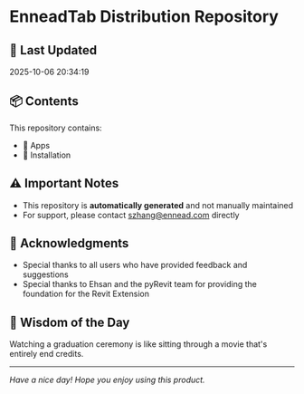 # EnneadTab Distribution Repository

## 📅 Last Updated
2025-10-06 20:34:19



## 📦 Contents
This repository contains:
- 📂 Apps
- 📂 Installation

## ⚠️ Important Notes
- This repository is **automatically generated** and not manually maintained
- For support, please contact szhang@ennead.com directly

## 🙏 Acknowledgments
- Special thanks to all users who have provided feedback and suggestions
- Special thanks to Ehsan and the pyRevit team for providing the foundation for the Revit Extension

## 💭 Wisdom of the Day
Watching a graduation ceremony is like sitting through a movie that's entirely end credits.

---
*Have a nice day! Hope you enjoy using this product.*
